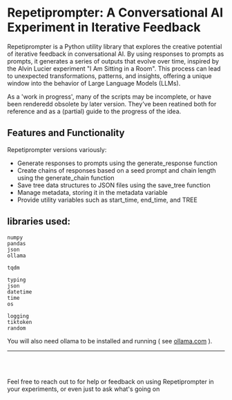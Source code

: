 # Repetiprompter: A Conversational AI Experiment in Iterative Feedback

Repetiprompter is a Python utility library that explores the creative potential of iterative feedback in conversational AI. By using responses to prompts as prompts, it generates a series of outputs that evolve over time, inspired by the Alvin Lucier experiment "I Am Sitting in a Room". This process can lead to unexpected transformations, patterns, and insights, offering a unique window into the behavior of Large Language Models (LLMs).

As a 'work in progress', many of the scripts may be incomplete, or have been renderedd obsolete by later version. They've been reatined both for reference and as a (partial) guide to the progress of the idea.

## Features and Functionality

Repetiprompter versions variously:

- Generate responses to prompts using the generate_response function
- Create chains of responses based on a seed prompt and chain length using the generate_chain function
- Save tree data structures to JSON files using the save_tree function
- Manage metadata, storing it in the metadata variable
- Provide utility variables such as start_time, end_time, and TREE



## libraries used:

```
numpy 
pandas
json
ollama 

tqdm

typing
json
datetime
time
os

logging
tiktoken
random
```

You will also need ollama to be installed and running ( see [ollama.com](https://ollama.com) ).




----------------------------------------------------------------



 <br>
 <br>

Feel free to reach out to for help or feedback on using Repetiprompter in your experiments, or even just to ask what's going on